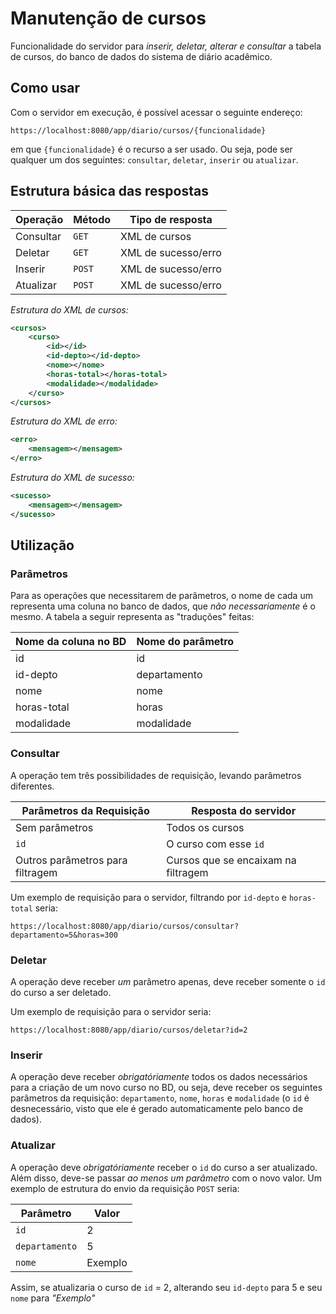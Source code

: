 # Manutenção de cursos

Funcionalidade do servidor para *inserir, deletar, alterar e consultar* a tabela de cursos, do banco de dados do sistema de diário acadêmico.

## Como usar

Com o servidor em execução, é possível acessar o seguinte endereço:

`https://localhost:8080/app/diario/cursos/{funcionalidade}`

em que `{funcionalidade}` é o recurso a ser usado. Ou seja, pode ser qualquer um dos seguintes: `consultar`, `deletar`, `inserir` ou `atualizar`.

## Estrutura básica das respostas

| Operação | Método | Tipo de resposta |
|----------|--------|------------------|
| Consultar | `GET` | XML de cursos |
| Deletar | `GET` | XML de sucesso/erro |
| Inserir | `POST` | XML de sucesso/erro |
| Atualizar | `POST` | XML de sucesso/erro |

*Estrutura do XML de cursos:*

```xml
<cursos>
    <curso>
        <id></id>
        <id-depto></id-depto>
        <nome></nome>
        <horas-total></horas-total>
        <modalidade></modalidade>
    </curso>
</cursos>
```

*Estrutura do XML de erro:*

```xml
<erro>
    <mensagem></mensagem>
</erro>
```

*Estrutura do XML de sucesso:*

```xml
<sucesso>
    <mensagem></mensagem>
</sucesso>
```


## Utilização

### Parâmetros

Para as operações que necessitarem de parâmetros, o nome de cada um representa uma coluna no banco de dados, que *não necessariamente* é o mesmo. A tabela a seguir representa as "traduções" feitas:

|Nome da coluna no BD | Nome do parâmetro|
|-------------------- | -----------------|
| id | id |
| id-depto | departamento |
| nome | nome |
| horas-total | horas |
| modalidade | modalidade |

### Consultar

A operação tem três possibilidades de requisição, levando parâmetros diferentes.

| Parâmetros da Requisição | Resposta do servidor |
|--------------------------|----------------------|
| Sem parâmetros | Todos os cursos |
| `id` | O curso com esse `id` |
| Outros parâmetros para filtragem | Cursos que se encaixam na filtragem |

Um exemplo de requisição para o servidor, filtrando por `id-depto` e `horas-total` seria:

`https://localhost:8080/app/diario/cursos/consultar?departamento=5&horas=300`

### Deletar

A operação deve receber *um* parâmetro apenas, deve receber somente o `id` do curso a ser deletado.

Um exemplo de requisição para o servidor seria:

`https://localhost:8080/app/diario/cursos/deletar?id=2`

### Inserir

A operação deve receber *obrigatóriamente* todos os dados necessários para a criação de um novo curso no BD, ou seja, deve receber os seguintes parâmetros da requisição: `departamento`, `nome`, `horas` e `modalidade` (o `id` é desnecessário, visto que ele é gerado automaticamente pelo banco de dados).

### Atualizar

A operação deve *obrigatóriamente* receber o `id` do curso a ser atualizado. Além disso, deve-se passar *ao menos um parâmetro* com o novo valor. Um exemplo de estrutura do envio da requisição `POST` seria:

| Parâmetro | Valor |
|----------|------|
| `id` | 2 |
| `departamento` | 5 |
| `nome` | Exemplo |

Assim, se atualizaria o curso de `id` = 2, alterando seu `id-depto` para 5 e seu `nome` para *"Exemplo"*
